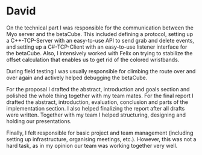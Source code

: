 # David

On the technical part I was responsible for the communication between the Myo server and the betaCube.
This included defining a protocol,
    setting up a C++-TCP-Server with an easy-to-use API to send grab and delete events,
    and setting up a C#-TCP-Client with an easy-to-use listener interface for the betaCube. 
Also, I intensively worked with Felix on trying to stabilize the offset calculation that enables us to get rid of the colored wristbands.

During field testing I was usually responsible for climbing the route over and over again
    and actively helped debugging the betaCube.

For the proposal I drafted the abstract, introduction and goals section and polished the whole thing together with my team mates.
For the final report I drafted the abstract, introduction, evaluation, conclusion and parts of the implementation section.
I also helped finalizing the report after all drafts were written.
Together with my team I helped structuring, designing and holding our presentations.

Finally, I felt responsible for basic project and team management (including setting up infrastructure, organising meetings, etc.).
However, this was not a hard task, as in my opinion our team was working together very well.